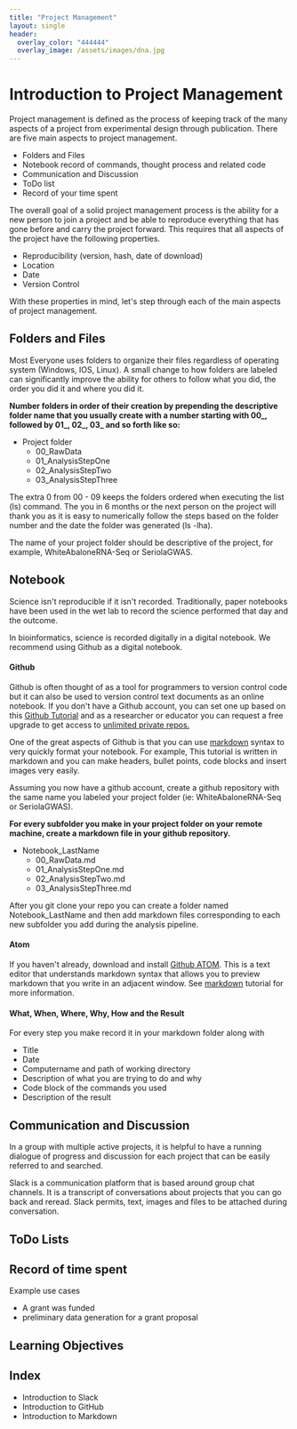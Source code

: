 ```yaml
---
title: "Project Management"
layout: single
header:
  overlay_color: "444444"
  overlay_image: /assets/images/dna.jpg
---
```


# Introduction to Project Management

Project management is defined as the process of keeping track of the many aspects of a project from experimental design through publication. There are five main aspects to project management.

  * Folders and Files
  * Notebook record of commands, thought process and related code
  * Communication and Discussion
  * ToDo list
  * Record of your time spent

The overall goal of a solid project management process is the ability for a new person to join a project and be able to reproduce everything that has gone before and carry the project forward. This requires that all aspects of the project have the following properties.

* Reproducibility (version, hash, date of download)
* Location
* Date
* Version Control

With these properties in mind, let's step through each of the main aspects of project management.

## Folders and Files

Most Everyone uses folders to organize their files regardless of operating system (Windows, IOS, Linux).  A small change to how folders are labeled can significantly improve the ability for others to follow what you did, the order you did it and where you did it.


**Number folders in order of their creation by prepending the descriptive folder name that you usually create with a number starting with 00_, followed by 01_, 02_, 03_ and so forth like so:**

* Project folder
  * 00_RawData
  * 01_AnalysisStepOne
  * 02_AnalysisStepTwo
  * 03_AnalysisStepThree

The extra 0 from 00 - 09 keeps the folders ordered when executing the list (ls) command.  The you in 6 months or the next person on the project will thank you as it is easy to numerically follow the steps based on the folder number and the date the folder was generated (ls -lha).

The name of your project folder should be descriptive of the project, for example, WhiteAbaloneRNA-Seq or SeriolaGWAS.

## Notebook

Science isn't reproducible if it isn't recorded.  Traditionally, paper notebooks have been used in the wet lab to record the science performed that day and the outcome.

In bioinformatics, science is recorded digitally in a digital notebook. We recommend using Github as a digital notebook.

#### Github

Github is often thought of as a tool for programmers to version control code but it can also be used to version control text documents as an online notebook.  If you don't have a Github account, you can set one up based on this [Github Tutorial](/bioinformatics-workbook/Appendix/github/introgithub) and as a researcher or educator you can request a free upgrade to get access to [unlimited private repos.](https://help.github.com/articles/about-github-education-for-educators-and-researchers/)

One of the great aspects of Github is that you can use [markdown](/bioinformatics-workbook/Appendix/Markdown) syntax to very quickly format your notebook.  For example, This tutorial is written in markdown and you can make headers, bullet points, code blocks and insert images very easily.

Assuming you now have a github account, create a github repository with the same name you labeled your project folder (ie: WhiteAbaloneRNA-Seq or SeriolaGWAS).  

**For every subfolder you make in your project folder on your remote machine, create a markdown file in your github repository.**

* Notebook_LastName
    * 00_RawData.md
    * 01_AnalysisStepOne.md
    * 02_AnalysisStepTwo.md
    * 03_AnalysisStepThree.md

After you git clone your repo you can create a folder named Notebook_LastName and then add markdown files corresponding to each new subfolder you add during the analysis pipeline.

#### Atom

If you haven't already, download and install [Github ATOM](https://atom.io/).  This is a text editor that understands markdown syntax that allows you to preview markdown that you write in an adjacent window.  See [markdown](/bioinformatics-workbook/Appendix/Markdown) tutorial for more information.

#### What, When, Where, Why, How and the Result
For every step you make record it in your markdown folder along with
  - Title
  - Date
  - Computername and path of working directory
  - Description of what you are trying to do and why
  - Code block of the commands you used
  - Description of the result

## Communication and Discussion

In a group with multiple active projects, it is helpful to have a running dialogue of progress and discussion for each project that can be easily referred to and searched.  

Slack is a communication platform that is based around group chat channels. It is a transcript of conversations about projects that you can go back and reread. Slack permits, text, images and files to be attached during conversation.


## ToDo Lists



## Record of time spent



Example use cases

* A grant was funded
* preliminary data generation for a grant proposal



## Learning Objectives



## Index

* Introduction to Slack
* Introduction to GitHub
* Introduction to Markdown
